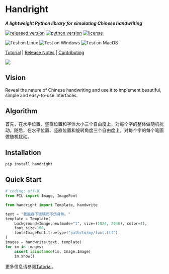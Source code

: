# Handright
___A lightweight Python library for simulating Chinese handwriting___

[![released version](https://img.shields.io/pypi/v/Handright.svg)][pypi]
[![python version](https://img.shields.io/pypi/pyversions/Handright.svg)][pypi]
[![license](https://img.shields.io/github/license/Gsllchb/Handright.svg)][license]

![Test on Linux](https://github.com/Gsllchb/Handright/workflows/Test%20on%20Linux/badge.svg)
![Test on Windows](https://github.com/Gsllchb/Handright/workflows/Test%20on%20Windows/badge.svg)
![Test on MacOS](https://github.com/Gsllchb/Handright/workflows/Test%20on%20MacOS/badge.svg)

[Tutorial][tutorial] |
[Release Notes][release-notes] |
[Contributing][contributing]

![](https://github.com/Gsllchb/Handright/blob/master/docs/images/slogan.png)

## Vision
Reveal the nature of Chinese handwriting and use it to implement beautiful, simple and easy-to-use interfaces.

## Algorithm
首先，在水平位置、竖直位置和字体大小三个自由度上，对每个字的整体做随机扰动。随后，在水平位置、竖直位置和旋转角度三个自由度上，对每个字的每个笔画做随机扰动。

## Installation
```console
pip install handright
```

## Quick Start
```python
# coding: utf-8
from PIL import Image, ImageFont

from handright import Template, handwrite

text = "我能吞下玻璃而不伤身体。"
template = Template(
    background=Image.new(mode="1", size=(1024, 2048), color=1),
    font_size=100,
    font=ImageFont.truetype("path/to/my/font.ttf"),
)
images = handwrite(text, template)
for im in images:
    assert isinstance(im, Image.Image)
    im.show()

```
更多信息请参阅[Tutorial][tutorial]。


[tutorial]: https://github.com/Gsllchb/Handright/blob/master/docs/tutorial.md
[PIL]: http://www.pythonware.com/products/pil/
[Pillow]: http://python-pillow.org/
[release-notes]: https://github.com/Gsllchb/Handright/blob/master/docs/release_notes.md
[pypi]: https://pypi.org/project/handright/
[license]: https://github.com/Gsllchb/Handright/blob/master/LICENSE
[contributing]: https://github.com/Gsllchb/Handright/blob/master/.github/CONTRIBUTING.md
